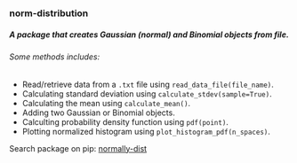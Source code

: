 ### norm-distribution
##### A package that creates Gaussian (normal) and Binomial objects from file.
###### Some methods includes:
- Read/retrieve data from a `.txt` file using `read_data_file(file_name)`.
- Calculating standard deviation using `calculate_stdev(sample=True)`.
- Calculating the mean using `calculate_mean()`.
- Adding two Gaussian or Binomial objects.
- Calculting probability density function using `pdf(point)`.
- Plotting normalized histogram using `plot_histogram_pdf(n_spaces)`.

Search package on pip: [normally-dist](https://pypi.org/project/normally-dist/0.6/)
